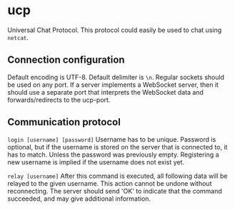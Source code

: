 # ucp
Universal Chat Protocol. This protocol could easily be used to chat using `netcat`.

## Connection configuration
Default encoding is UTF-8.
Default delimiter is `\n`.
Regular sockets should be used on any port. If a server implements a WebSocket server, then it should use a separate port that interprets the WebSocket data and forwards/redirects to the ucp-port.

## Communication protocol
`login [username] [password]`
  Username has to be unique.
  Password is optional, but if the username is stored on the server that is connected to, it has to match. Unless the password was previously empty.
  Registering a new username is implied if the username does not exist yet.

`relay [username]`
  After this command is executed, all following data will be relayed to the given username. This action cannot be undone without reconnecting. The server should send 'OK' to indicate that the command succeeded, and may give additional information.
  
